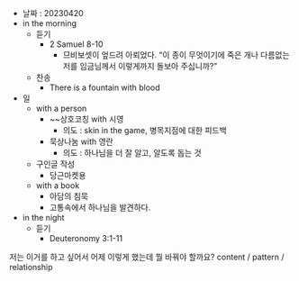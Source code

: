 - 날짜 : 20230420
- in the morning
	- 듣기
		- 2 Samuel 8-10
			- 므비보셋이 엎드려 아뢰었다. “이 종이 무엇이기에 죽은 개나 다름없는 저를 임금님께서 이렇게까지 돌보아 주십니까?” 
	- 찬송
		- There is a fountain with blood
- 일
	- with a person
		- ~~상호코칭 with 시영
			- 의도 : skin in the game, 병목지점에 대한 피드백
		- 묵상나눔 with 영란
			- 의도 : 하나님을 더 잘 알고, 알도록 돕는 것
	- 구인글 작성
		- 당근마켓용
	- with a book
		- 아담의 침묵
		- 고통속에서 하나님을 발견하다. 
- in the night
	- 듣기
		- Deuteronomy 3:1-11






저는 이거를 하고 싶어서 어제 이렇게 했는데 뭘 바꿔야 할까요?
content / pattern / relationship
